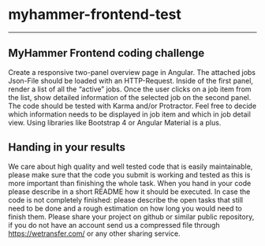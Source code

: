 # myhammer-frontend-test
-------------------------------------------
## MyHammer Frontend coding challenge 
 
Create a responsive two-panel overview page in Angular. The attached jobs Json-File should be loaded with an HTTP-Request. Inside of the first panel, render a list of all the “active” jobs. Once the user clicks on a job item from the list, show detailed information of the selected job on the second panel. The code should be tested with Karma and/or Protractor. Feel free to decide which information needs to be displayed in job item and which in job detail view. Using libraries like Bootstrap 4 or Angular Material is a plus. 
 
## Handing in your results 
	
We care about high quality and well tested code that is easily maintainable, please make sure that the code you submit is working and tested as this is more important than finishing the whole task. When you hand in your code please describe in a short README how it should be executed.  In case the code is not completely finished: please describe the open tasks that still need to be done and a rough estimation on how long you would need to finish them. Please share your project on github or similar public repository, if you do not have an account send us a compressed file through https://wetransfer.com/ or any other sharing service.
